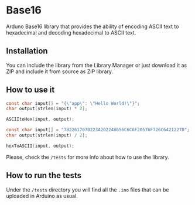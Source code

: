 # Base16

Arduno Base16 library that provides the ability of encoding ASCII text to hexadecimal and decoding hexadecimal to ASCII text.

## Installation
You can include the library from the Library Manager or just download it as ZIP and include it from source as ZIP library.

## How to use it

```c
const char input[] = "{\"app\": \"Hello World!\"}";
char output[strlen(input) * 2];

ASCIItoHex(input, output);
```

```c
const char input[] = "7B22617070223A202248656C6C6F20576F726C6421227D";
char output[strlen(input) / 2];

hexToASCII(input, output);
```

Please, check the `/tests` for more info about how to use the library.

## How to run the tests
Under the `/tests` directory you will find all the `.ino` files that can be uploaded in Arduino as usual.